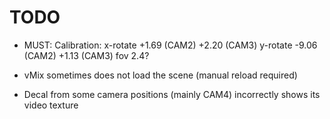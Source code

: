 
TODO
====

- MUST: Calibration:
  x-rotate +1.69 (CAM2) +2.20 (CAM3)
  y-rotate -9.06 (CAM2) +1.13 (CAM3)
  fov 2.4?

- vMix sometimes does not load the scene
  (manual reload required)

- Decal from some camera positions (mainly CAM4)
  incorrectly shows its video texture

